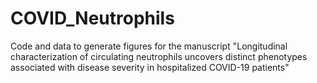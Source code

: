 # COVID_Neutrophils
Code and data to generate figures for the manuscript "Longitudinal characterization of circulating neutrophils uncovers distinct phenotypes associated with disease severity in hospitalized COVID-19 patients"
